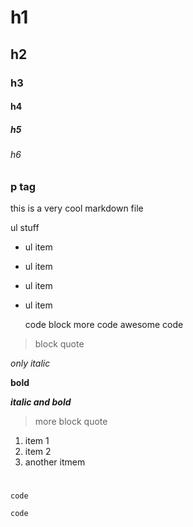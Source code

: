 # h1
## h2
### h3
#### h4
##### h5
###### h6
### p tag
this is a very cool markdown file

ul stuff
- ul item
- ul item
- ul item
- ul item

	code block
	more code
	awesome code

> block quote

*only italic*

**bold**

***italic and bold***


> more block quote

1. item 1
2. item 2
3. another itmem


> #
`code`

	code
